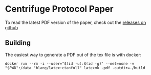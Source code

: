 #  Centrifuge Protocol Paper
To read the latest PDF version of the paper, check out the [releases on github](https://github.com/centrifuge/protocol/releases)

## Building 
The easiest way to generate a PDF out of the tex file is with docker:

```
docker run --rm -i --user="$(id -u):$(id -g)" --net=none -v "$PWD":/data "blang/latex:ctanfull" latexmk -pdf -outdir=./build
```

